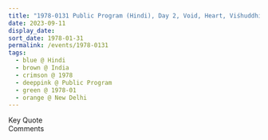 ```yaml
---
title: "1978-0131 Public Program (Hindi), Day 2, Void, Heart, Viśhuddhi, Channels, New Delhi, India"
date: 2023-09-11
display_date: 
sort_date: 1978-01-31
permalink: /events/1978-0131
tags:
  - blue @ Hindi
  - brown @ India
  - crimson @ 1978
  - deeppink @ Public Program
  - green @ 1978-01
  - orange @ New Delhi
---
```


<wave-list>
  <list-title color="green" width="75">Key Quote</list-title>
  <list-item color="BlanchedAlmond"  width="200"></list-item>
  <list-item color="Lavender"></list-item>
  <list-item color="BlanchedAlmond"></list-item>
</wave-list>

<br>

<wave-list>
  <list-title color="green" width="75">Comments</list-title>
  <list-item color="BlanchedAlmond"  width="200"></list-item>
  <list-item color="Lavender"></list-item>
  <list-item color="BlanchedAlmond"></list-item>
</wave-list>